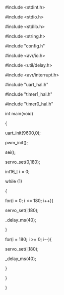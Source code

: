 #include <stdint.h>

#include <stdio.h>

#include <stdlib.h>

#include <string.h>

#include "config.h"

#include <avr/io.h>

#include <util/delay.h>

#include <avr/interrupt.h>

#include "uart_hal.h"

#include "timer1_hal.h"

#include "timer0_hal.h"

int main(void)

{

uart_init(9600,0);

pwm_init();

 sei();
 
servo_set(0,180);

int16_t i = 0;

 while (1)
 
 {
 
for(i = 0; i <= 180; i++){

servo_set(i,180);

_delay_ms(40);

}

for(i = 180; i >= 0; i--){

servo_set(i,180);

_delay_ms(40);

}

 }
 
}

